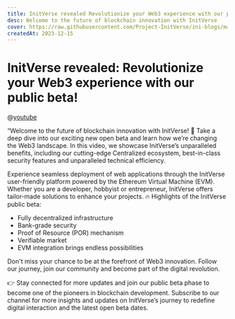 ```yaml
---
title: InitVerse revealed Revolutionize your Web3 experience with our public beta!
desc: Welcome to the future of blockchain innovation with InitVerse
cover: https://raw.githubusercontent.com/Project-InitVerse/ini-blogs/main/blogs/resources/images/07fac2464e1d4ff6998ba216705dabe9.png
createdAt: 2023-12-15
---
```



# InitVerse revealed: Revolutionize your Web3 experience with our public beta!

@[youtube](https://www.youtube.com/watch?v=FcYChN9Dep0)

“Welcome to the future of blockchain innovation with InitVerse! 🚀 Take a deep dive into our exciting new open beta and learn how we’re changing the Web3 landscape. In this video, we showcase InitVerse’s unparalleled benefits, including our cutting-edge Centralized ecosystem, best-in-class security features and unparalleled technical efficiency.

Experience seamless deployment of web applications through the InitVerse user-friendly platform powered by the Ethereum Virtual Machine (EVM). Whether you are a developer, hobbyist or entrepreneur, InitVerse offers tailor-made solutions to enhance your projects.
🔥 Highlights of the InitVerse public beta:
- Fully decentralized infrastructure
- Bank-grade security
- Proof of Resource (POR) mechanism
- Verifiable market
- EVM integration brings endless possibilities

Don't miss your chance to be at the forefront of Web3 innovation. Follow our journey, join our community and become part of the digital revolution.

👉 Stay connected for more updates and join our public beta phase to become one of the pioneers in blockchain development.
Subscribe to our channel for more insights and updates on InitVerse’s journey to redefine digital interaction and the latest open beta dates.
